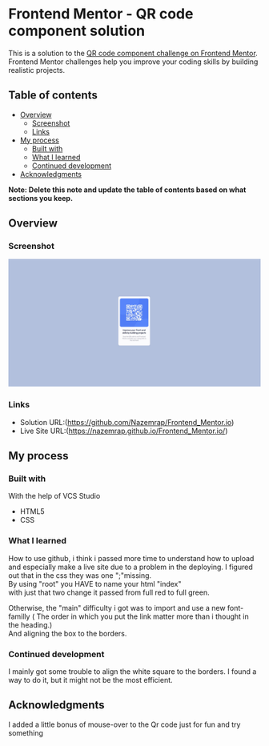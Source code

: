 # Frontend Mentor - QR code component solution

This is a solution to the [QR code component challenge on Frontend Mentor](https://www.frontendmentor.io/challenges/qr-code-component-iux_sIO_H). Frontend Mentor challenges help you improve your coding skills by building realistic projects. 

## Table of contents

- [Overview](#overview)
  - [Screenshot](#screenshot)
  - [Links](#links)
- [My process](#my-process)
  - [Built with](#built-with)
  - [What I learned](#what-i-learned)
  - [Continued development](#continued-development)
- [Acknowledgments](#acknowledgments)

**Note: Delete this note and update the table of contents based on what sections you keep.**

## Overview

### Screenshot

![](./screenshot.jpg)

### Links

- Solution URL:(https://github.com/Nazemrap/Frontend_Mentor.io)
- Live Site URL:(https://nazemrap.github.io/Frontend_Mentor.io/)

## My process

### Built with

With the help of VCS Studio
- HTML5
- CSS

### What I learned

How to use github, i think i passed more time to understand how to upload and especially make a live site due to a problem in the deploying. I figured out that in the css they was one ";"missing. </br>
By using "root" you HAVE to name your html "index" </br>
with just that two change it passed from full red to full green. 

Otherwise, the "main" difficulty i got was to import and use a new font-familly ( The order in which you put the link matter more than i thought in the heading.) </br>
And aligning the box to the borders.

### Continued development

I mainly got some trouble to align the white square to the borders. I found a way to do it, but it might not be the most efficient. 


## Acknowledgments

I added a little bonus of mouse-over to the Qr code just for fun and try something 
